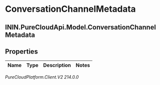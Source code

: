 # ConversationChannelMetadata

## ININ.PureCloudApi.Model.ConversationChannelMetadata

## Properties

|Name | Type | Description | Notes|
|------------ | ------------- | ------------- | -------------|



_PureCloudPlatform.Client.V2 214.0.0_
